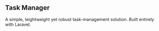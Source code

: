 ## Task Manager

A simple, leightweight yet robust task-management solution. Built entirely with Laravel.